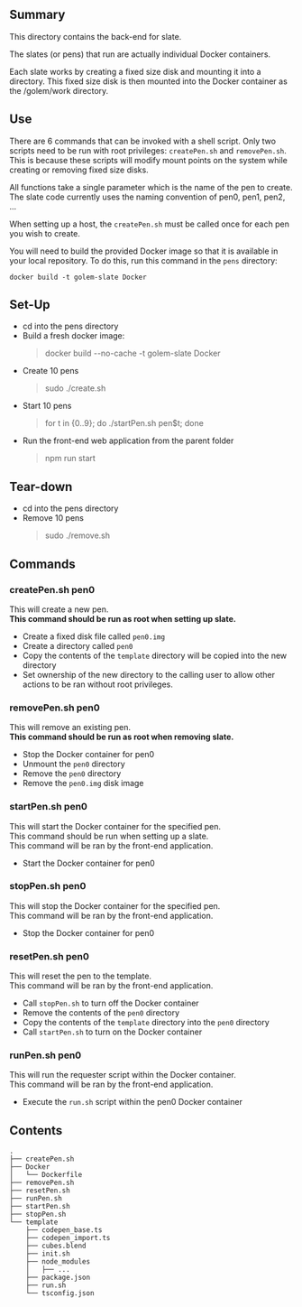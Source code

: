 ## Summary ##
This directory contains the back-end for slate.

The slates (or pens) that run are actually individual Docker containers.

Each slate works by creating a fixed size disk and mounting it into a directory. This fixed size disk is then mounted into the Docker container as the /golem/work directory.


## Use ##
There are 6 commands that can be invoked with a shell script. Only two scripts need to be run with root privileges: `createPen.sh` and `removePen.sh`. This is because these scripts will modify mount points on the system while creating or removing fixed size disks.

All functions take a single parameter which is the name of the pen to create. The slate code currently uses the naming convention of pen0, pen1, pen2, ...

When setting up a host, the `createPen.sh` must be called once for each pen you wish to create.

You will need to build the provided Docker image so that it is available in your local repository. To do this, run this command in the `pens` directory:

    docker build -t golem-slate Docker


## Set-Up ##
* cd into the pens directory
* Build a fresh docker image:  
    > docker build --no-cache -t golem-slate Docker
* Create 10 pens 
    > sudo ./create.sh
* Start 10 pens 
    > for t in {0..9}; do ./startPen.sh pen$t; done
* Run the front-end web application from the parent folder
    > npm run start

## Tear-down ##
* cd into the pens directory
* Remove 10 pens
    > sudo ./remove.sh

## Commands ##
### createPen.sh pen0 ###
This will create a new pen.  
**This command should be run as root when setting up slate.**
* Create a fixed disk file called `pen0.img`
* Create a directory called `pen0`
* Copy the contents of the `template` directory will be copied into the new directory
* Set ownership of the new directory to the calling user to allow other actions to be ran without root privileges.

### removePen.sh pen0 ###
This will remove an existing pen.  
**This command should be run as root when removing slate.**
* Stop the Docker container for pen0
* Unmount the `pen0` directory
* Remove the `pen0` directory
* Remove the `pen0.img` disk image

### startPen.sh pen0 ###
This will start the Docker container for the specified pen.  
This command should be run when setting up a slate.   
This command will be ran by the front-end application.
* Start the Docker container for pen0

### stopPen.sh pen0 ###
This will stop the Docker container for the specified pen.  
This command will be ran by the front-end application.
* Stop the Docker container for pen0

### resetPen.sh pen0 ###
This will reset the pen to the template.  
This command will be ran by the front-end application.

* Call `stopPen.sh` to turn off the Docker container
* Remove the contents of the `pen0` directory
* Copy the contents of the `template` directory into the `pen0` directory
* Call `startPen.sh` to turn on the Docker container

### runPen.sh pen0 ###
This will run the requester script within the Docker container.  
This command will be ran by the front-end application.
* Execute the `run.sh` script within the pen0 Docker container

## Contents ##

    .
    ├── createPen.sh
    ├── Docker
    │   └── Dockerfile
    ├── removePen.sh
    ├── resetPen.sh
    ├── runPen.sh
    ├── startPen.sh
    ├── stopPen.sh
    └── template
        ├── codepen_base.ts
        ├── codepen_import.ts
        ├── cubes.blend
        ├── init.sh
        ├── node_modules
        │   ├── ...
        ├── package.json
        ├── run.sh
        └── tsconfig.json